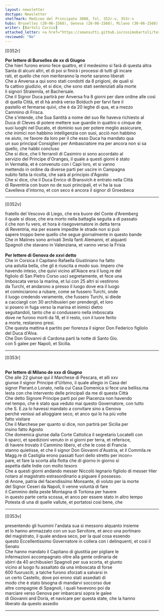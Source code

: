 ```yaml
---
layout: newsletter
doctype: Newsletter
shelfmark: Mediceo del Principato 3080, fol. 352r-v, 353r-v
hubs: Bruxelles (20-06-1568), Genova (26-06-1568), Milano (30-06-1568)
writer: [Bartoli Curzio]
attached_letter: <a href="https://smansutti.github.io/cosimobartoli/texts/TBD/">TBD</a>
reviewed: "No"
---
```


[0352r]  
  
  
<strong>Per lettere di Burselles de xx di Giugno</strong>  
Che hieri furono erono fece quattro, et il medesimo si farà di questa altra  
Santa di alcuni altri, et di poi si finirà i processi di tutti gli incare  
rati, et quello che non meriteranno la morte saranno liberati  
Che a Anversa a qui sono stati condotti da 8 prigioni, de quali si  
fa cattivo giudizio, et si dice, che sono stati sentenziati alla morte  
li signori Stralemila, et Bachersale.  
Che il Signor Duca partirà per Anversa fra 8 giorni per dare ordine alle così  
di quella Città, et di hà andrà verso Bolduch per farvi fare il  
pastello et fermarse quivi, che è da 20 leghe di qua, et a mezzo  
Cammino di Frisca.  
Che s'intende, che Sua Santità a nome del suo Re haveva richiesto al  
Duca di Cleves di potere mettere sue guardie in quattro o cinque de  
suoi luoghi nel Ducato, et dominio suo per potere meglio assicurare,  
che inimici non habbino intelligenzia con suoi, acciò non habbino  
ne aiuto, ne favore da loro per il che esso Duca ha mandato qua  
un suo principal Consiglieri per Ambasciatore ma per ancora non si sa  
quello, che habbi concluso  
Che si dice, che li ferraroli di Casimiro si sono accordato al  
servizio del Principe d'Oranges, il quale a questi giorni è stato  
in Vermatia, et è convenuto con i Capi loro, et si vanno  
mettendo in ordine da diverse parti per uscire in Campagna  
subito fatta la ricolta, che sarà al principio d'Agosto  
Che si dice, che il Duca Enrico di Bransvich è entrato nella Città  
di Raventria con buon no de suoi principali, et vi ha la sua  
Cavelleva d'intorno, et con seco è ancora il signor di Groesbeca  
  
---  

[0352v]  
  
  
fratello del Vescovo di Liego, che era buore del Conte d'Aremberg  
il quale si disse, che era morto nella battaglia seguita a di passato  
il che non fu vero, et hora è risegovernatore in detta terra  
di Reventria, ma per essere impedite le strade non si può  
sapere troppo bene quello che segue giornalmente in questo bande  
Che in Malines sono arrivati 3mila fanti Alemanni, et alquanti  
Spagnoli che stavano in Valenziana, et vanno verso la Frisia  
<br/><strong>Per lettere di Genova de xxvi detto</strong>  
Che in Corsica il Capitano Rafaella Giustiniano ha fatto  
una astutia bella, che gli è riuscita a modo suo. Impero che  
havendo inteso, che quivi vicino all'Aiace era il luog.re del  
figliolo di San Pietro Corso uscì segretamente, et fece una  
Imboscata verso la marina, et lui con 25 altri si vestirono  
da Turchi, et andarono a presso il luogo dove era il luogo  
et cominciarono a rubare, come se fussero Turchi, onde  
il luogo credendo veramente, che fussero Turchi, si diede  
a cacciargli con 30 archibusieri per prendergli, et loro  
si posero in fuga verso la marina et inimici dietro  
seguitandoli, tanto che si condussero nella imboscata  
dove ne furono morti da 18, et il resto, con il luore ferito  
a morte, restarono presi.  
Che questa mattina è partito per fiorenza il signor Don Federico figliolo  
del Duca d'Alva.  
Che Don Giovanni di Cardona partì la notte di Santo Gio.  
con 5 galee per Napoli, et Sicilia.  
  
---  

[0353r]  
  
  
<br/><strong>Per lettere di Milano de xxx di Giugno</strong>  
Che alle 22 giunse qui il Marchese di Pescara, et alli xxv  
giunse il signor Principe d'Urbino, il quale allegio in Casa del  
signor Pierant.o Lonato, nella cui Casa Domenica si fece una belliss.ma  
lesta con che intervento delle principali da me di questa Città  
Che detto Signore Principe partì poi per Piacenza non havendo  
nel tempo, che è stato qua veduto mai questo Governatore, con tutto  
che S. E.za lo havessi mandato a convitare sino a Genova  
perché venissi ad alloggiare seco, et anco qui lo ha più volte  
fatto visitare  
Che il Marchese per quanto si dice, non partirà per Sicilia per  
insino fatto Agosto  
Che domenica giunse dalla Corte Cattolica il segretario Locatelli con  
li sparci, et spedizioni venuto in xi giorni per terra, et referisce,  
di havere trovato il Cammino libero, et che le cose di Francia  
stanno quietisse, et che il signor Don Giovanni d'Austria, et il Commila.re  
Magg.re di Castiglia erono passati fuori dello stretto per incon=  
pare, et fare la scorta alla flotta che di giorno in giorno si  
aspetta dalle Indie con molto tesoro  
Che a questi giorni andando messer Niccolò legnario figliolo di messer Hier  
notaro al magistrato estrasordinario a piguare il possesso.  
di Anone, patria del facendissimo Monsante, di voluto per la morte  
del Signor Ceseri da Napoli, li venne voluntà di fare  
il Cammino della peste Montagna di Tortona per havere  
in questo parte certa scossa, et anco per essere stato in altro tempo  
Potesta di una di quelle vallute, et portatosi così bene, che  
  
---  

[0353v]  
  
  
presentendo gli huomini l'andata sua si messono alquanto insieme  
et lo hanno ammazzato con un suo Servitore, et anco una portinaro  
del magistrato, il quale andava seco, per la qual cosa essendo  
questo Eccellentissimo Governatore in collera con i delinquenti, et così il Senato  
Che hanno mandato il Capitano di giustitia per pigliare le  
infermazioni accompagnato oltre alla gente ordinaria de  
sbirri da 40 archibusieri Spagnoli per sua scorta, et giunto  
vicino al luogo fu assaltato da una imboscata di forse  
600 fuorusciti, a talche furono sforzati a salvarsi in  
un certo Castello, dove poi erono stati assediati di  
modo che è stato bisogna di mandarvi soccorso due  
altre compagnie di Spagnoli, i quali havevono poi da  
marciare verso Genova per imbarcarsi sopra le galee  
di Giovanni and Doria, et navicare per questa state, che la hanno  
liberato da questo assedio  
  
---  

